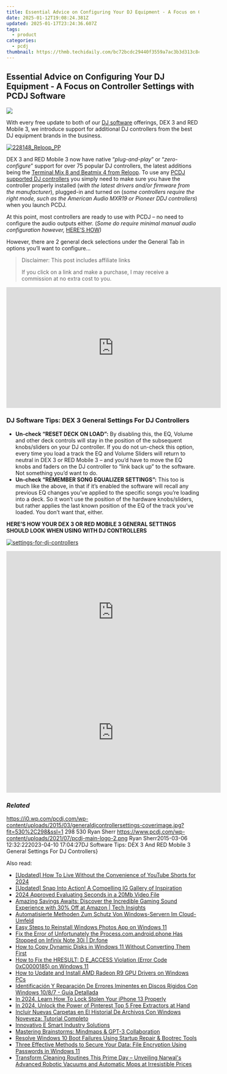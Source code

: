 ```yaml
---
title: Essential Advice on Configuring Your DJ Equipment - A Focus on Controller Settings with PCDJ Software
date: 2025-01-12T19:08:24.381Z
updated: 2025-01-17T23:24:36.607Z
tags:
  - product
categories:
  - pcdj
thumbnail: https://thmb.techidaily.com/bc72bcdc29440f3559a7ac3b3d313c8c685d10379af7ea84f2fb960950ffa85c.jpg
---
```


## Essential Advice on Configuring Your DJ Equipment - A Focus on Controller Settings with PCDJ Software

[![](https://i0.wp.com/pcdj.com/wp-content/uploads/2015/03/generaldjcontrollersettings-coverimage.jpg?resize=530%2C298&ssl=1)](https://i0.wp.com/pcdj.com/wp-content/uploads/2015/03/generaldjcontrollersettings-coverimage.jpg?fit=530%2C298&ssl=1 "generaldjcontrollersettings-coverimage")

With every free update to both of our [DJ software](https://tools.techidaily.com/pcdj/products/) offerings, DEX 3 and RED Mobile 3, we introduce support for additional DJ controllers from the best DJ equipment brands in the business.

[![](https://i2.wp.com/pcdj.com/wp-content/uploads/2015/02/228148_Reloop_PP.png?fit=300%2C300&ssl=1 "228148_Reloop_PP")](https://tools.techidaily.com/pcdj/products/)

DEX 3 and RED Mobile 3 now have native “_plug-and-play_” or “_zero-configure_” support for over 75 popular DJ controllers, the latest additions being the [Terminal Mix 8 and Beatmix 4 from Reloop](https://tools.techidaily.com/pcdj/products/). To use any [PCDJ supported DJ controllers](https://tools.techidaily.com/pcdj/products/) you simply need to make sure you have the controller properly installed (_with the latest drivers and/or firmware from the manufacturer_), plugged-in and turned on (_some controllers require the right mode, such as the American Audio MXR19 or Pioneer DDJ controllers_) when you launch PCDJ.

At this point, most controllers are ready to use with PCDJ – no need to configure the audio outputs either. (_Some do require minimal manual audio configuration however,_ [HERE’S HOW](http://youtu.be/d58Jg6FxbL4))

However, there are 2 general deck selections under the General Tab in options you’ll want to configure…

>  Disclaimer: This post includes affiliate links
>
>  If you click on a link and make a purchase, I may receive a commission at no extra cost to you.
>

<!-- affiliate ads begin -->
<iframe width="560" height="315" src="https://www.youtube.com/embed/UcplMvRBulA?si=iBonbwDS1v7RAlHK" title="YouTube video player" frameborder="0" allow="accelerometer; autoplay; clipboard-write; encrypted-media; gyroscope; picture-in-picture; web-share" referrerpolicy="strict-origin-when-cross-origin" allowfullscreen></iframe>
<!-- affiliate ads end -->

### DJ Software Tips: DEX 3 General Settings For DJ Controllers

* **Un-check “RESET DECK ON LOAD”:** By disabling this, the EQ, Volume and other deck controls will stay in the position of the subsequent knobs/sliders on your DJ controller. If you do not un-check this option, every time you load a track the EQ and Volume Sliders will return to neutral in DEX 3 or RED Mobile 3 – and you’d have to move the EQ knobs and faders on the DJ controller to “link back up” to the software. Not something you’d want to do.
* **Un-check “REMEMBER SONG EQUALIZER SETTINGS”:** This too is much like the above, in that if it’s enabled the software will recall any previous EQ changes you’ve applied to the specific songs you’re loading into a deck. So it won’t use the position of the hardware knobs/sliders, but rather applies the last known position of the EQ of the track you’ve loaded. You don’t want that, either.

**HERE’S HOW YOUR DEX 3 OR RED MOBILE 3 GENERAL SETTINGS SHOULD LOOK WHEN USING WITH DJ CONTROLLERS**

[![](https://i1.wp.com/pcdj.com/wp-content/uploads/2015/03/settings-for-dj-controllers.jpg?fit=671%2C473&ssl=1 "settings-for-dj-controllers")](https://i1.wp.com/pcdj.com/wp-content/uploads/2015/03/settings-for-dj-controllers.jpg?fit=671%2C473&ssl=1)

<!-- affiliate ads begin -->
<iframe width="560" height="315" src="https://www.youtube.com/embed/zXUt81WsQpI?si=W3DKIAsa2-qbGadJ" title="YouTube video player" frameborder="0" allow="accelerometer; autoplay; clipboard-write; encrypted-media; gyroscope; picture-in-picture; web-share" referrerpolicy="strict-origin-when-cross-origin" allowfullscreen></iframe>
<!-- affiliate ads end -->

<!-- affiliate ads begin -->
<iframe width="560" height="315" src="https://www.youtube.com/embed/3AGmFrtBLHw?si=VhvpUaXHPBHl6OT6" title="YouTube video player" frameborder="0" allow="accelerometer; autoplay; clipboard-write; encrypted-media; gyroscope; picture-in-picture; web-share" referrerpolicy="strict-origin-when-cross-origin" allowfullscreen></iframe>
<!-- affiliate ads end -->

### _Related_

https://i0.wp.com/pcdj.com/wp-content/uploads/2015/03/generaldjcontrollersettings-coverimage.jpg?fit=530%2C298&ssl=1 298 530 Ryan Sherr https://www.pcdj.com/wp-content/uploads/2021/07/pcdj-main-logo-2.png Ryan Sherr2015-03-06 12:32:222023-04-10 17:04:27DJ Software Tips: DEX 3 And RED Mobile 3 General Settings For DJ Controllers}

<ins class="adsbygoogle"
     style="display:block"
     data-ad-format="autorelaxed"
     data-ad-client="ca-pub-7571918770474297"
     data-ad-slot="1223367746"></ins>

<ins class="adsbygoogle"
     style="display:block"
     data-ad-client="ca-pub-7571918770474297"
     data-ad-slot="8358498916"
     data-ad-format="auto"
     data-full-width-responsive="true"></ins>

<span class="atpl-alsoreadstyle">Also read:</span>
<div><ul>
<li><a href="https://eaxpv-info.techidaily.com/updated-how-to-live-without-the-convenience-of-youtube-shorts-for-2024/"><u>[Updated] How To Live Without the Convenience of YouTube Shorts for 2024</u></a></li>
<li><a href="https://instagram-clips.techidaily.com/updated-snap-into-action-a-compelling-ig-gallery-of-inspiration/"><u>[Updated] Snap Into Action! A Compelling IG Gallery of Inspiration</u></a></li>
<li><a href="https://some-knowledge.techidaily.com/2024-approved-evaluating-seconds-in-a-20mb-video-file/"><u>2024 Approved Evaluating Seconds in a 20Mb Video File</u></a></li>
<li><a href="https://hardware-help.techidaily.com/amazing-savings-awaits-discover-the-incredible-gaming-sound-experience-with-30-off-at-amazon-tech-insights/"><u>Amazing Savings Awaits: Discover the Incredible Gaming Sound Experience with 30% Off at Amazon | Tech Insights</u></a></li>
<li><a href="https://discover-able.techidaily.com/automatisierte-methoden-zum-schutz-von-windows-servern-im-cloud-umfeld/"><u>Automatisierte Methoden Zum Schutz Von Windows-Servern Im Cloud-Umfeld</u></a></li>
<li><a href="https://discover-able.techidaily.com/easy-steps-to-reinstall-windows-photos-app-on-windows-11/"><u>Easy Steps to Reinstall Windows Photos App on Windows 11</u></a></li>
<li><a href="https://howto.techidaily.com/fix-the-error-of-unfortunately-the-processcomandroidphone-has-stopped-on-infinix-note-30i-drfone-by-drfone-fix-android-problems-fix-android-problems/"><u>Fix the Error of Unfortunately the Process.com.android.phone Has Stopped on Infinix Note 30i | Dr.fone</u></a></li>
<li><a href="https://discover-able.techidaily.com/how-to-copy-dynamic-disks-in-windows-11-without-converting-them-first/"><u>How to Copy Dynamic Disks in Windows 11 Without Converting Them First</u></a></li>
<li><a href="https://discover-able.techidaily.com/how-to-fix-the-hresult-d-eaccess-violation-error-code-0xc0000185-on-windows-11/"><u>How to Fix the HRESULT: D E_ACCESS Violation (Error Code 0xC0000185) on Windows 11</u></a></li>
<li><a href="https://hardware-help.techidaily.com/how-to-update-and-install-amd-radeon-r9-gpu-drivers-on-windows-pcs/"><u>How to Update and Install AMD Radeon R9 GPU Drivers on Windows PCs</u></a></li>
<li><a href="https://discover-able.techidaily.com/identificacion-y-reparacion-de-errores-iminentes-en-discos-rigidos-con-windows-1087-guia-detallada/"><u>Identificación Y Reparación De Errores Iminentes en Discos Rígidos Con Windows 10/8/7 - Guía Detallada</u></a></li>
<li><a href="https://ios-unlock.techidaily.com/in-2024-learn-how-to-lock-stolen-your-iphone-13-properly-by-drfone-ios/"><u>In 2024, Learn How To Lock Stolen Your iPhone 13 Properly</u></a></li>
<li><a href="https://article-posts.techidaily.com/in-2024-unlock-the-power-of-pinterest-top-5-free-extractors-at-hand/"><u>In 2024, Unlock the Power of Pinterest Top 5 Free Extractors at Hand</u></a></li>
<li><a href="https://discover-able.techidaily.com/incluir-nuevas-carpetas-en-el-historial-de-archivos-con-windows-noveveza-tutorial-completo/"><u>Incluir Nuevas Carpetas en El Historial De Archivos Con Windows Noveveza: Tutorial Completo</u></a></li>
<li><a href="https://discover-able.techidaily.com/innovativo-e-smart-industry-solutions/"><u>Innovativo E Smart Industry Solutions</u></a></li>
<li><a href="https://tech-haven.techidaily.com/mastering-brainstorms-mindmaps-and-gpt-3-collaboration/"><u>Mastering Brainstorms: Mindmaps & GPT-3 Collaboration</u></a></li>
<li><a href="https://discover-able.techidaily.com/resolve-windows-10-boot-failures-using-startup-repair-and-bootrec-tools/"><u>Resolve Windows 10 Boot Failures Using Startup Repair & Bootrec Tools</u></a></li>
<li><a href="https://discover-able.techidaily.com/three-effective-methods-to-secure-your-data-file-encryption-using-passwords-in-windows-11/"><u>Three Effective Methods to Secure Your Data: File Encryption Using Passwords in Windows 11</u></a></li>
<li><a href="https://hardware-help.techidaily.com/transform-cleaning-routines-this-prime-day-unveiling-narwals-advanced-robotic-vacuums-and-automatic-mops-at-irresistible-prices/"><u>Transform Cleaning Routines This Prime Day – Unveiling Narwal's Advanced Robotic Vacuums and Automatic Mops at Irresistible Prices</u></a></li>
</ul></div>

